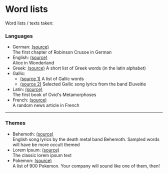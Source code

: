 # Word lists

Word lists / texts taken:

### Languages

- German: [(source)](http://gutenberg.spiegel.de/buch/robinson-crusoe-747/1)  
  The first chapter of Robinson Crusoe in German
- English: [(source)](http://www.umich.edu/~umfandsf/other/ebooks/alice30.txt)  
  Alice in Wonderland
- Greek: [(source)](http://ntwords.com/eng_gr.htm)
  A short list of Greek words (in the latin alphabet)
- Gallic:
  - [(source 1)](http://oda.chez-alice.fr/gallicdico.htm) A list of Gallic words
  - [(source 2)](http://www.darklyrics.com/e/eluveitie.html) Selected Gallic song lyrics from the band Eluveitie
- Latin: [(source)](http://www.thelatinlibrary.com/ovid/ovid.met1.shtml)  
  The first book of Ovid's Metamorphoses
- French: [(source)](https://www.ukessays.com/essays/french/le-groupe-international-belge-french-essay.php)  
  A random news article in French

----

### Themes

- Behemoth: [(source)](http://www.darklyrics.com/b/behemoth.html)  
  English song lyrics by the death metal band Behemoth. Sampled words will have be more occult themed
- Lorem Ipsum: [(source)](http://www.lipsum.com)  
  The classic lorem ipsum text
- Pokemon: [(source)](https://github.com/veekun/pokedex/blob/74e22520db7e6706d2e7ad2109f15b7e9be10a24/pokedex/data/csv/pokemon.csv)  
  A list of 900 Pokemon. Your company will sound like one of them, then!
